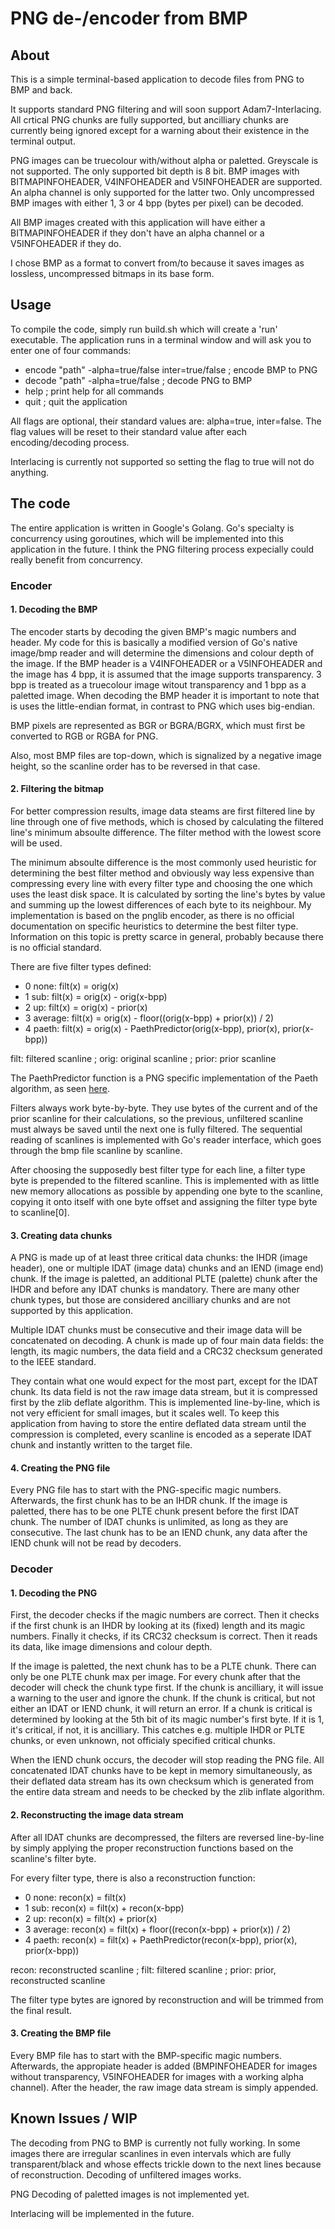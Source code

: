 # PNG de-/encoder from BMP
## About
This is a simple terminal-based application to decode files from PNG to BMP and back.

It supports standard PNG filtering and will soon support Adam7-Interlacing. All crtical PNG chunks are fully supported, but ancilliary chunks are currently being ignored except for a warning about their existence in the terminal output.

PNG images can be truecolour with/without alpha or paletted. Greyscale is not supported. The only supported bit depth is 8 bit.
BMP images with BITMAPINFOHEADER, V4INFOHEADER and V5INFOHEADER are supported. An alpha channel is only supported for the latter two. Only uncompressed BMP images with either 1, 3 or 4 bpp (bytes per pixel) can be decoded.

All BMP images created with this application will have either a BITMAPINFOHEADER if they don't have an alpha channel or a V5INFOHEADER if they do.

I chose BMP as a format to convert from/to because it saves images as lossless, uncompressed bitmaps in its base form.

## Usage
To compile the code, simply run build.sh which will create a 'run' executable. The application runs in a terminal window and will ask you to enter one of four commands:
- encode "path" -alpha=true/false inter=true/false ; encode BMP to PNG
- decode "path" -alpha=true/false ; decode PNG to BMP
- help ; print help for all commands
- quit ; quit the application

All flags are optional, their standard values are: alpha=true, inter=false. The flag values will be reset to their standard value after each encoding/decoding process.

Interlacing is currently not supported so setting the flag to true will not do anything.

## The code
The entire application is written in Google's Golang. Go's specialty is concurrency using goroutines, which will be implemented into this application in the future. I think the PNG filtering process expecially could really benefit from concurrency.

### Encoder
#### 1. Decoding the BMP
The encoder starts by decoding the given BMP's magic numbers and header. My code for this is basically a modified version of Go's native image/bmp reader and will determine the dimensions and colour depth of the image. If the BMP header is a V4INFOHEADER or a V5INFOHEADER and the image has 4 bpp, it is assumed that the image supports transparency. 3 bpp is treated as a truecolour image witout transparency and 1 bpp as a paletted image. When decoding the BMP header it is important to note that is uses the little-endian format, in contrast to PNG which uses big-endian.

BMP pixels are represented as BGR or BGRA/BGRX, which must first be converted to RGB or RGBA for PNG.

Also, most BMP files are top-down, which is signalized by a negative image height, so the scanline order has to be reversed in that case.

#### 2. Filtering the bitmap
For better compression results, image data steams are first filtered line by line through one of five methods, which is chosed by calculating the filtered line's minimum absoulte difference. The filter method with the lowest score will be used.

The minimum absoulte difference is the most commonly used heuristic for determining the best filter method and obviously way less expensive than compressing every line with every filter type and choosing the one which uses the least disk space. It is calculated by sorting the line's bytes by value and summing up the lowest differences of each byte to its neighbour. My implementation is based on the pnglib encoder, as there is no official documentation on specific heuristics to determine the best filter type. Information on this topic is pretty scarce in general, probably because there is no official standard.

There are five filter types defined:
- 0 none: filt(x) = orig(x)
- 1 sub: filt(x) = orig(x) - orig(x-bpp)
- 2 up: filt(x) = orig(x) - prior(x)
- 3 average: filt(x) = orig(x) - floor((orig(x-bpp) + prior(x)) / 2)
- 4 paeth: filt(x) = orig(x) - PaethPredictor(orig(x-bpp), prior(x), prior(x-bpp))

filt: filtered scanline ; orig: original scanline ; prior: prior scanline

The PaethPredictor function is a PNG specific implementation of the Paeth algorithm, as seen [here](https://www.w3.org/TR/2003/REC-PNG-20031110/#9Filter-type-4-Paeth "official documentation").

Filters always work byte-by-byte. They use bytes of the current and of the prior scanline for their calculations, so the previous, unfiltered scanline must always be saved until the next one is fully filtered. The sequential reading of scanlines is implemented with Go's reader interface, which goes through the bmp file scanline by scanline.

After choosing the supposedly best filter type for each line, a filter type byte is prepended to the filtered scanline. This is implemented with as little new memory allocations as possible by appending one byte to the scanline, copying it onto itself with one byte offset and assigning the filter type byte to scanline[0].

#### 3. Creating data chunks
A PNG is made up of at least three critical data chunks: the IHDR (image header), one or multiple IDAT (image data) chunks and an IEND (image end) chunk. If the image is paletted, an additional PLTE (palette) chunk after the IHDR and before any IDAT chunks is mandatory. There are many other chunk types, but those are considered ancilliary chunks and are not supported by this application.

Multiple IDAT chunks must be consecutive and their image data will be concatenated on decoding.
A chunk is made up of four main data fields: the length, its magic numbers, the data field and a CRC32 checksum generated to the IEEE standard.

They contain what one would expect for the most part, except for the IDAT chunk. Its data field is not the raw image data stream, but it is compressed first by the zlib deflate algorithm. This is implemented line-by-line, which is not very efficient for small images, but it scales well. To keep this application from having to store the entire deflated data stream until the compression is completed, every scanline is encoded as a seperate IDAT chunk and instantly written to the target file.

#### 4. Creating the PNG file
Every PNG file has to start with the PNG-specific magic numbers. Afterwards, the first chunk has to be an IHDR chunk. If the image is paletted, there has to be one PLTE chunk present before the first IDAT chunk. The number of IDAT chunks is unlimited, as long as they are consecutive. The last chunk has to be an IEND chunk, any data after the IEND chunk will not be read by decoders.

### Decoder
#### 1. Decoding the PNG
First, the decoder checks if the magic numbers are correct. Then it checks if the first chunk is an IHDR by looking at its (fixed) length and its magic numbers. Finally it checks, if its CRC32 checksum is correct. Then it reads its data, like image dimensions and colour depth.

If the image is paletted, the next chunk has to be a PLTE chunk. There can only be one PLTE chunk max per image.
For every chunk after that the decoder will check the chunk type first. If the chunk is ancilliary, it will issue a warning to the user and ignore the chunk. If the chunk is critical, but not either an IDAT or IEND chunk, it will return an error. If a chunk is critical is determined by looking at the 5th bit of its magic number's first byte. If it is 1, it's critical, if not, it is ancilliary. This catches e.g. multiple IHDR or PLTE chunks, or even unknown, not officialy specified critical chunks.

When the IEND chunk occurs, the decoder will stop reading the PNG file.
All concatenated IDAT chunks have to be kept in memory simultaneously, as their deflated data stream has its own checksum which is generated from the entire data stream and needs to be checked by the zlib inflate algorithm.

#### 2. Reconstructing the image data stream
After all IDAT chunks are decompressed, the filters are reversed line-by-line by simply applying the proper reconstruction functions based on the scanline's filter byte.

For every filter type, there is also a reconstruction function:
- 0 none: recon(x) = filt(x)
- 1 sub: recon(x) = filt(x) + recon(x-bpp)
- 2 up: recon(x) = filt(x) + prior(x)
- 3 average: recon(x) = filt(x) + floor((recon(x-bpp) + prior(x)) / 2)
- 4 paeth: recon(x) = filt(x) + PaethPredictor(recon(x-bpp), prior(x), prior(x-bpp))

recon: reconstructed scanline ; filt: filtered scanline ; prior: prior, reconstructed scanline

The filter type bytes are ignored by reconstruction and will be trimmed from the final result.

#### 3. Creating the BMP file
Every BMP file has to start with the BMP-specific magic numbers. Afterwards, the appropiate header is added (BMPINFOHEADER for images without transparency, V5INFOHEADER for images with a working alpha channel). After the header, the raw image data stream is simply appended.

## Known Issues / WIP
The decoding from PNG to BMP is currently not fully working. In some images there are irregular scanlines in even intervals which are fully transparent/black and whose effects trickle down to the next lines because of reconstruction. Decoding of unfiltered images works.

PNG Decoding of paletted images is not implemented yet.

Interlacing will be implemented in the future.
